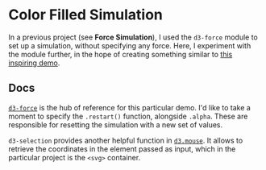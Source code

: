 # Color Filled Simulation

In a previous project (see **Force Simulation**), I used the `d3-force` module to set up a simulation, without specifying any force. Here, I experiment with the module further, in the hope of creating something similar to [this inspiring demo](https://observablehq.com/@d3/build-your-own-graph?collection=@d3/d3-force).

## Docs

[`d3-force`](https://github.com/d3/d3-force) is the hub of reference for this particular demo. I'd like to take a moment to specify the `.restart()` function, alongside `.alpha`. These are responsible for resetting the simulation with a new set of values.

`d3-selection` provides another helpful function in [`d3.mouse`](https://github.com/d3/d3-selection#mouse). It allows to retrieve the coordinates in the element passed as input, which in the particular project is the `<svg>` container.
